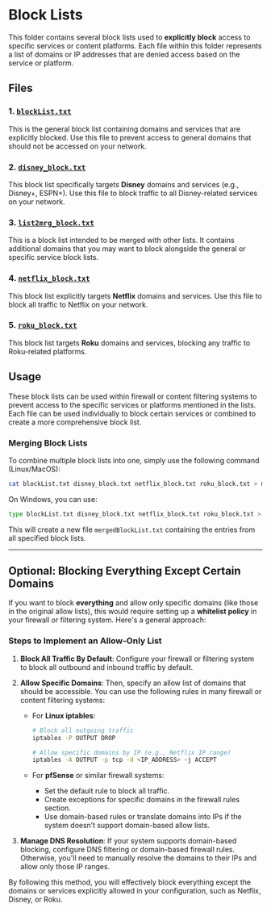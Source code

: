 # Block Lists

This folder contains several block lists used to **explicitly block** access to specific services or content platforms. Each file within this folder represents a list of domains or IP addresses that are denied access based on the service or platform.

## Files

### 1. [`blockList.txt`](https://github.com/CosmicIndustries/block/blob/main/blockList.txt)
This is the general block list containing domains and services that are explicitly blocked. Use this file to prevent access to general domains that should not be accessed on your network.

### 2. [`disney_block.txt`](https://github.com/CosmicIndustries/block/blob/main/disney_block.txt)
This block list specifically targets **Disney** domains and services (e.g., Disney+, ESPN+). Use this file to block traffic to all Disney-related services on your network.

### 3. [`list2mrg_block.txt`](https://github.com/CosmicIndustries/block/blob/main/list2mrg_block.txt)
This is a block list intended to be merged with other lists. It contains additional domains that you may want to block alongside the general or specific service block lists.

### 4. [`netflix_block.txt`](https://github.com/CosmicIndustries/block/blob/main/netflix_block.txt)
This block list explicitly targets **Netflix** domains and services. Use this file to block all traffic to Netflix on your network.

### 5. [`roku_block.txt`](https://github.com/CosmicIndustries/block/blob/main/roku_block.txt)
This block list targets **Roku** domains and services, blocking any traffic to Roku-related platforms.

## Usage
These block lists can be used within firewall or content filtering systems to prevent access to the specific services or platforms mentioned in the lists. Each file can be used individually to block certain services or combined to create a more comprehensive block list.

### Merging Block Lists
To combine multiple block lists into one, simply use the following command (Linux/MacOS):

```bash
cat blockList.txt disney_block.txt netflix_block.txt roku_block.txt > mergedBlockList.txt
```

On Windows, you can use:

```bash
type blockList.txt disney_block.txt netflix_block.txt roku_block.txt > mergedBlockList.txt
```

This will create a new file `mergedBlockList.txt` containing the entries from all specified block lists.

---

## Optional: Blocking Everything Except Certain Domains

If you want to block **everything** and allow only specific domains (like those in the original allow lists), this would require setting up a **whitelist policy** in your firewall or filtering system. Here's a general approach:

### Steps to Implement an Allow-Only List

1. **Block All Traffic By Default**:
   Configure your firewall or filtering system to block all outbound and inbound traffic by default.

2. **Allow Specific Domains**:
   Then, specify an allow list of domains that should be accessible. You can use the following rules in many firewall or content filtering systems:

   - For **Linux iptables**:
     ```bash
     # Block all outgoing traffic
     iptables -P OUTPUT DROP

     # Allow specific domains by IP (e.g., Netflix IP range)
     iptables -A OUTPUT -p tcp -d <IP_ADDRESS> -j ACCEPT
     ```

   - For **pfSense** or similar firewall systems:
     - Set the default rule to block all traffic.
     - Create exceptions for specific domains in the firewall rules section.
     - Use domain-based rules or translate domains into IPs if the system doesn’t support domain-based allow lists.

3. **Manage DNS Resolution**:
   If your system supports domain-based blocking, configure DNS filtering or domain-based firewall rules. Otherwise, you'll need to manually resolve the domains to their IPs and allow only those IP ranges.

By following this method, you will effectively block everything except the domains or services explicitly allowed in your configuration, such as Netflix, Disney, or Roku.

